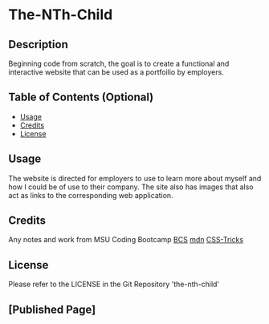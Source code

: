 # The-NTh-Child

## Description

Beginning code from scratch, the goal is to create a functional and interactive website that can be used as a portfoilio by employers.


## Table of Contents (Optional)

- [Usage](#usage)
- [Credits](#credits)
- [License](#license)


## Usage

The website is directed for employers to use to learn more about myself and how I could be of use to their company.  The site also has images that also act as links to the corresponding web application.

## Credits

Any notes and work from MSU Coding Bootcamp [BCS](https://courses.bootcampspot.com/)
[mdn](https://developer.mozilla.org/en-US/)
[CSS-Tricks](https://css-tricks.com/snippets/css/a-guide-to-flexbox/)


## License

Please refer to the LICENSE in the Git Repository 'the-nth-child'


## [Published Page]


